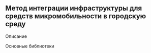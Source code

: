 ## Метод интеграции инфраструктуры для средств микромобильности в городскую среду
Описание

Основные библиотеки
<!--
**Alyona-Stankova/Alyona-Stankova** is a ✨ _special_ ✨ repository because its `README.md` (this file) appears on your GitHub profile.

Here are some ideas to get you started:

- 🔭 I’m currently working on ...
- 🌱 I’m currently learning ...
- 👯 I’m looking to collaborate on ...
- 🤔 I’m looking for help with ...
- 💬 Ask me about ...
- 📫 How to reach me: ...
- 😄 Pronouns: ...
- ⚡ Fun fact: ...
-->
